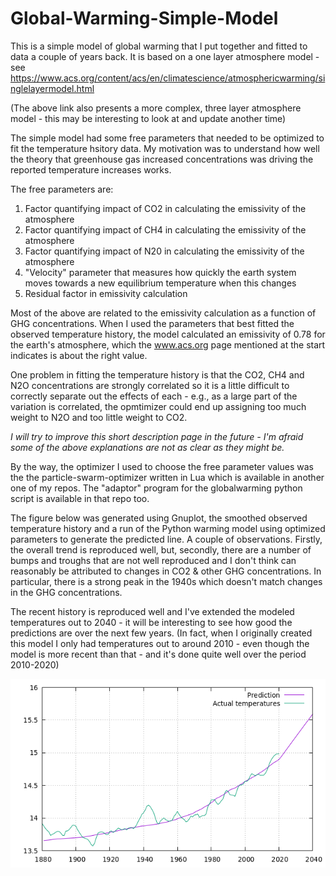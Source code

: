 # Global-Warming-Simple-Model
This is a simple model of global warming that I put together and fitted to data a couple
of years back. It is based on a one layer atmosphere model - see https://www.acs.org/content/acs/en/climatescience/atmosphericwarming/singlelayermodel.html

(The above link also presents a more complex, three layer atmosphere model - this may be interesting to look at and update another time)

The simple model had some free parameters that needed to be optimized to fit the temperature
hsitory data. My motivation was to understand how well the theory that greenhouse
gas increased concentrations was driving the reported temperature increases works.

The free parameters are:

  1. Factor quantifying impact of CO2 in calculating the emissivity of the atmosphere
  2. Factor quantifying impact of CH4 in calculating the emissivity of the atmosphere
  3. Factor quantifying impact of N20 in calculating the emissivity of the atmosphere
  4. "Velocity" parameter that measures how quickly the earth system moves towards a new equilibrium temperature when this changes
  5. Residual factor in emissivity calculation
  
Most of the above are related to the emissivity calculation as a function of GHG concentrations. When I used the parameters
that best fitted the observed temperature history, the model calculated an emissivity of 0.78 for the earth's atmosphere, which 
the www.acs.org page mentioned at the start indicates is about the right value.

One problem in fitting the temperature history is that the CO2, CH4 and N2O concentrations are strongly correlated
so it is a little difficult to correctly separate out the effects of each - e.g., as a large part of the variation is
correlated, the opmtimizer could end up assigning too much weight to N2O and too little weight to CO2.

*I will try to improve this short description page in the future - I'm afraid some of the above explanations
are not as clear as they might be.*

By the way, the optimizer I used to choose the free parameter values was the the particle-swarm-optimizer written in Lua
which is available in another one of my repos. The "adaptor" program for the globalwarming python script is available in that
 repo too.
 
 The figure below was generated using Gnuplot, the smoothed observed temperature history and a run of the Python warming model 
 using optimized parameters to generate the predicted line. A couple of observations. Firstly, the overall trend is reproduced well, but, secondly, 
 there are a number of bumps and troughs that are not well reproduced and I don't think can reasonably be attributed to changes
 in CO2 & other GHG concentrations. In particular, there is a strong peak in the 1940s which doesn't match changes in the GHG concentrations.
 
 The recent history is reproduced well and I've extended the modeled temperatures out to 2040 - it will be interesting to see
 how good the predictions are over the next few years. (In fact, when I originally created this model I only had temperatures out
 to around 2010 - even though the model is more recent than that - and it's done quite well over the period 2010-2020)
 
 ![Global Warming Plot](globalWarmingSmoothedDataAndPrediction.png)
